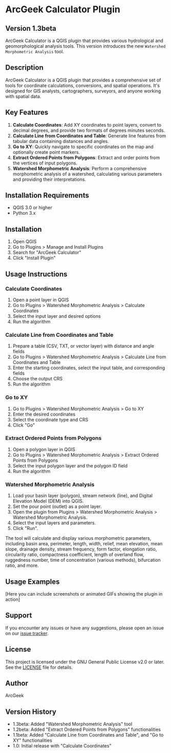 # ArcGeek Calculator Plugin

## Version 1.3beta

ArcGeek Calculator is a QGIS plugin that provides various hydrological and geomorphological analysis tools. This version introduces the new `Watershed Morphometric Analysis` tool.

## Description
ArcGeek Calculator is a QGIS plugin that provides a comprehensive set of tools for coordinate calculations, conversions, and spatial operations. It's designed for GIS analysts, cartographers, surveyors, and anyone working with spatial data.

## Key Features
1. **Calculate Coordinates**: Add XY coordinates to point layers, convert to decimal degrees, and provide two formats of degrees minutes seconds.
2. **Calculate Line from Coordinates and Table**: Generate line features from tabular data containing distances and angles.
3. **Go to XY**: Quickly navigate to specific coordinates on the map and optionally create point markers.
4. **Extract Ordered Points from Polygons**: Extract and order points from the vertices of input polygons.
5. **Watershed Morphometric Analysis**: Perform a comprehensive morphometric analysis of a watershed, calculating various parameters and providing their interpretations.

## Installation Requirements
- QGIS 3.0 or higher
- Python 3.x

## Installation
1. Open QGIS
2. Go to Plugins > Manage and Install Plugins
3. Search for "ArcGeek Calculator"
4. Click "Install Plugin"

## Usage Instructions

### Calculate Coordinates
1. Open a point layer in QGIS
2. Go to Plugins > Watershed Morphometric Analysis > Calculate Coordinates
3. Select the input layer and desired options
4. Run the algorithm

### Calculate Line from Coordinates and Table
1. Prepare a table (CSV, TXT, or vector layer) with distance and angle fields
2. Go to Plugins > Watershed Morphometric Analysis > Calculate Line from Coordinates and Table
3. Enter the starting coordinates, select the input table, and corresponding fields
4. Choose the output CRS
5. Run the algorithm

### Go to XY
1. Go to Plugins > Watershed Morphometric Analysis > Go to XY
2. Enter the desired coordinates
3. Select the coordinate type and CRS
4. Click "Go"

### Extract Ordered Points from Polygons
1. Open a polygon layer in QGIS
2. Go to Plugins > Watershed Morphometric Analysis > Extract Ordered Points from Polygons
3. Select the input polygon layer and the polygon ID field
4. Run the algorithm

### Watershed Morphometric Analysis
1. Load your basin layer (polygon), stream network (line), and Digital Elevation Model (DEM) into QGIS.
2. Set the pour point (outlet) as a point layer.
3. Open the plugin from Plugins > Watershed Morphometric Analysis > Watershed Morphometric Analysis.
4. Select the input layers and parameters.
5. Click "Run".

The tool will calculate and display various morphometric parameters, including basin area, perimeter, length, width, relief, mean elevation, mean slope, drainage density, stream frequency, form factor, elongation ratio, circularity ratio, compactness coefficient, length of overland flow, ruggedness number, time of concentration (various methods), bifurcation ratio, and more.

## Usage Examples
[Here you can include screenshots or animated GIFs showing the plugin in action]

## Support
If you encounter any issues or have any suggestions, please open an issue on our [issue tracker](https://github.com/franzpc/qgis/issues).

## License
This project is licensed under the GNU General Public License v2.0 or later. See the [LICENSE](LICENSE) file for details.

## Author
ArcGeek

## Version History
- 1.3beta: Added "Watershed Morphometric Analysis" tool
- 1.2beta: Added "Extract Ordered Points from Polygons" functionalities
- 1.1beta: Added "Calculate Line from Coordinates and Table", and "Go to XY" functionalities
- 1.0: Initial release with "Calculate Coordinates"

